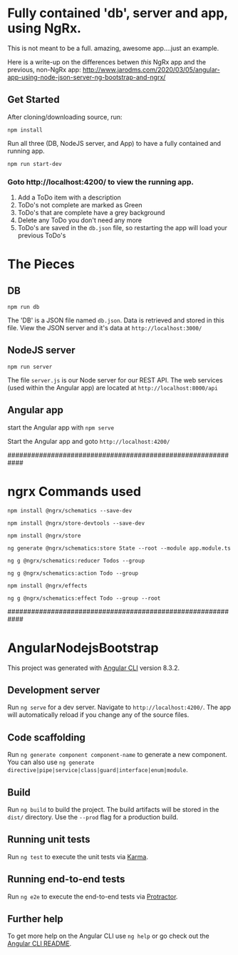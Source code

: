 # Fully contained 'db', server and app, using NgRx.
This is not meant to be a full. amazing, awesome app....just an example.

Here is a write-up on the differences betwen _this_ NgRx app and the previous, non-NgRx app: http://www.jarodms.com/2020/03/05/angular-app-using-node-json-server-ng-bootstrap-and-ngrx/


## Get Started
After cloning/downloading source, run:

`npm install`


Run all three (DB, NodeJS server, and App) to have a fully contained and running app.

`npm run start-dev`

### Goto http://localhost:4200/ to view the running app. 
1) Add a ToDo item with a description
2) ToDo's not complete are marked as Green
3) ToDo's that are complete have a grey background 
4) Delete any ToDo you don't need any more
5) ToDo's are saved in the `db.json` file, so restarting the app will load your previous ToDo's

# The Pieces
## DB
`npm run db`

The 'DB' is a JSON file named `db.json`. Data is retrieved and stored in this file. View the JSON server and it's data at `http://localhost:3000/` 

## NodeJS server
`npm run server`

The file `server.js` is our Node server for our REST API. The web services (used within the Angular app) are located at `http://localhost:8000/api`


## Angular app
start the Angular app with `npm serve`

Start the Angular app and goto `http://localhost:4200/`



############################################################
# ngrx Commands used

`npm install @ngrx/schematics --save-dev`

`npm install @ngrx/store-devtools --save-dev`

`npm install @ngrx/store`

`ng generate @ngrx/schematics:store State --root --module app.module.ts`

`ng g @ngrx/schematics:reducer Todos --group`

`ng g @ngrx/schematics:action Todo --group`

`npm install @ngrx/effects`

`ng g @ngrx/schematics:effect Todo --group --root`

############################################################
# AngularNodejsBootstrap

This project was generated with [Angular CLI](https://github.com/angular/angular-cli) version 8.3.2.

## Development server

Run `ng serve` for a dev server. Navigate to `http://localhost:4200/`. The app will automatically reload if you change any of the source files.

## Code scaffolding

Run `ng generate component component-name` to generate a new component. You can also use `ng generate directive|pipe|service|class|guard|interface|enum|module`.

## Build

Run `ng build` to build the project. The build artifacts will be stored in the `dist/` directory. Use the `--prod` flag for a production build.

## Running unit tests

Run `ng test` to execute the unit tests via [Karma](https://karma-runner.github.io).

## Running end-to-end tests

Run `ng e2e` to execute the end-to-end tests via [Protractor](http://www.protractortest.org/).

## Further help

To get more help on the Angular CLI use `ng help` or go check out the [Angular CLI README](https://github.com/angular/angular-cli/blob/master/README.md).


